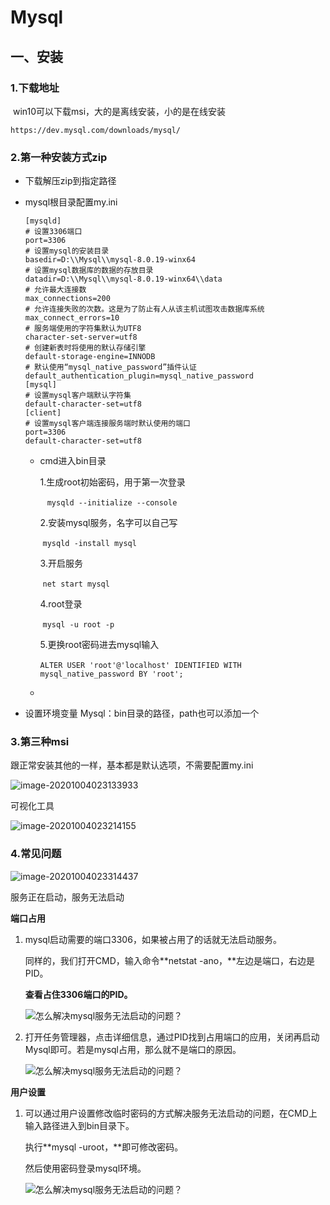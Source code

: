 # Mysql

## 一、安装

### 1.下载地址

​		win10可以下载msi，大的是离线安装，小的是在线安装

```
https://dev.mysql.com/downloads/mysql/
```

### 2.第一种安装方式zip

+ 下载解压zip到指定路径

+ mysql根目录配置my.ini

  ```
  [mysqld]
  # 设置3306端口
  port=3306
  # 设置mysql的安装目录
  basedir=D:\\Mysql\\mysql-8.0.19-winx64
  # 设置mysql数据库的数据的存放目录
  datadir=D:\\Mysql\\mysql-8.0.19-winx64\\data   
  # 允许最大连接数
  max_connections=200
  # 允许连接失败的次数。这是为了防止有人从该主机试图攻击数据库系统
  max_connect_errors=10
  # 服务端使用的字符集默认为UTF8
  character-set-server=utf8
  # 创建新表时将使用的默认存储引擎
  default-storage-engine=INNODB
  # 默认使用“mysql_native_password”插件认证
  default_authentication_plugin=mysql_native_password
  [mysql]
  # 设置mysql客户端默认字符集
  default-character-set=utf8
  [client]
  # 设置mysql客户端连接服务端时默认使用的端口
  port=3306
  default-character-set=utf8
  ```

  + cmd进入bin目录

    1.生成root初始密码，用于第一次登录

    ​	` mysqld --initialize --console`

    2.安装mysql服务，名字可以自己写

    ​	 `mysqld -install mysql`

    3.开启服务

    ​	`net start mysql`

    4.root登录

    ​	`mysql -u root -p`

    5.更换root密码进去mysql输入

    ​	`ALTER USER 'root'@'localhost' IDENTIFIED WITH mysql_native_password BY 'root';`

  + 



+ 设置环境变量 Mysql：bin目录的路径，path也可以添加一个

### 3.第三种msi

跟正常安装其他的一样，基本都是默认选项，不需要配置my.ini

![image-20201004023133933](https://gitee.com/lingisme9/typora/raw/master/img/image-20201004023133933.png)

可视化工具

![image-20201004023214155](https://gitee.com/lingisme9/typora/raw/master/img/image-20201004023214155.png)

### 4.常见问题

![image-20201004023314437](https://gitee.com/lingisme9/typora/raw/master/img/image-20201004023314437.png)

服务正在启动，服务无法启动

**端口占用**

1. mysql启动需要的端口3306，如果被占用了的话就无法启动服务。

   同样的，我们打开CMD，输入命令**netstat -ano，**左边是端口，右边是PID。

   **查看占住3306端口的PID。**

   ![怎么解决mysql服务无法启动的问题？](https://gitee.com/lingisme9/typora/raw/master/img/e57a258602214f57e36e6008732064fb970b738f.jpg)

2. 打开任务管理器，点击详细信息，通过PID找到占用端口的应用，关闭再启动Mysql即可。若是mysql占用，那么就不是端口的原因。

   ![怎么解决mysql服务无法启动的问题？](https://gitee.com/lingisme9/typora/raw/master/img/f9617afb960b312173593710dee983aee9d76d8f.jpg)

**用户设置**

1. 可以通过用户设置修改临时密码的方式解决服务无法启动的问题，在CMD上输入路径进入到bin目录下。

   执行**mysql -uroot，**即可修改密码。

   然后使用密码登录mysql环境。

   ![怎么解决mysql服务无法启动的问题？](https://gitee.com/lingisme9/typora/raw/master/img/05e24be983aee8d72212d05c6b781431deb6668f.jpg)